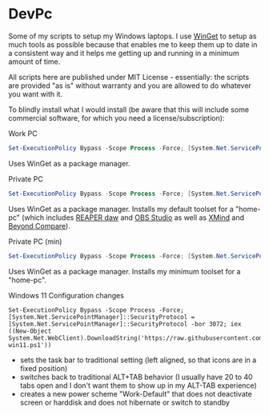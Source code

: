 # DevPc
Some of my scripts to setup my Windows laptops. I use [WinGet](https://learn.microsoft.com/en-us/windows/package-manager/winget/) to setup as much tools as possible because that enables me to keep them up to date in a consistent way and it helps me getting up and running in a minimum amount of time.

All scripts here are published under MIT License - essentially: the scripts are provided "as is" without warranty and you are allowed to do whatever you want with it.

To blindly install what I would install (be aware that this will include some commercial software, for which you need a license/subscription):

Work PC
```PowerShell
Set-ExecutionPolicy Bypass -Scope Process -Force; [System.Net.ServicePointManager]::SecurityProtocol = [System.Net.ServicePointManager]::SecurityProtocol -bor 3072; iex ((New-Object System.Net.WebClient).DownloadString('https://raw.githubusercontent.com/Interface007/DevPc/main/install-work.ps1'))
```
Uses WinGet as a package manager.

Private PC
```PowerShell
Set-ExecutionPolicy Bypass -Scope Process -Force; [System.Net.ServicePointManager]::SecurityProtocol = [System.Net.ServicePointManager]::SecurityProtocol -bor 3072; iex ((New-Object System.Net.WebClient).DownloadString('https://raw.githubusercontent.com/Interface007/DevPc/main/install-privat.ps1'))
```
Uses WinGet as a package manager. Installs my default toolset for a "home-pc" (which includes [REAPER daw](https://www.reaper.fm/) and [OBS Studio](https://obsproject.com/) as well as [XMind](https://www.xmind.net/) and [Beyond Compare](https://www.scootersoftware.com/)).

Private PC (min)
```PowerShell
Set-ExecutionPolicy Bypass -Scope Process -Force; [System.Net.ServicePointManager]::SecurityProtocol = [System.Net.ServicePointManager]::SecurityProtocol -bor 3072; iex ((New-Object System.Net.WebClient).DownloadString('https://raw.githubusercontent.com/Interface007/DevPc/main/install-privat-min.ps1'))
```
Uses WinGet as a package manager. Installs my minimum toolset for a "home-pc".

Windows 11 Configuration changes
```
Set-ExecutionPolicy Bypass -Scope Process -Force; [System.Net.ServicePointManager]::SecurityProtocol = [System.Net.ServicePointManager]::SecurityProtocol -bor 3072; iex ((New-Object System.Net.WebClient).DownloadString('https://raw.githubusercontent.com/Interface007/DevPc/main/setup-win11.ps1'))
```
- sets the task bar to traditional setting (left aligned, so that icons are in a fixed position)
- switches back to traditional ALT+TAB behavior (I usually have 20 to 40 tabs open and I don't want them to show up in my ALT-TAB experience)
- creates a new power scheme "Work-Default" that does not deactivate screen or harddisk and does not hibernate or switch to standby
